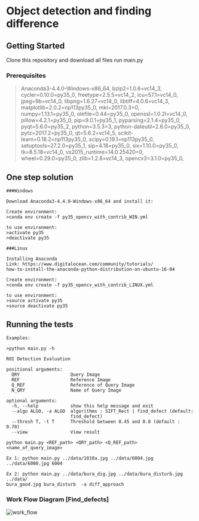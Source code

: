 # Object detection and finding difference


## Getting Started  
  
Clone this repository and download all files
run main.py

### Prerequisites

>Anaconda3-4.4.0-Windows-x86_64,
>bzip2=1.0.6=vc14_3,
>cycler=0.10.0=py35_0,
>freetype=2.5.5=vc14_2,
>icu=57.1=vc14_0,
>jpeg=9b=vc14_0,
>libpng=1.6.27=vc14_0,
>libtiff=4.0.6=vc14_3,
>matplotlib=2.0.2=np113py35_0,
>mkl=2017.0.3=0,
>numpy=1.13.1=py35_0,
>olefile=0.44=py35_0,
>openssl=1.0.2l=vc14_0,
>pillow=4.2.1=py35_0,
>pip=9.0.1=py35_1,
>pyparsing=2.1.4=py35_0,
>pyqt=5.6.0=py35_2,
>python=3.5.3=3,
>python-dateutil=2.6.0=py35_0,
>pytz=2017.2=py35_0,
>qt=5.6.2=vc14_5,
>scikit-learn=0.18.2=np113py35_0,
>scipy=0.19.1=np113py35_0,
>setuptools=27.2.0=py35_1,
>sip=4.18=py35_0,
>six=1.10.0=py35_0,
>tk=8.5.18=vc14_0,
>vs2015_runtime=14.0.25420=0,
>wheel=0.29.0=py35_0,
>zlib=1.2.8=vc14_3,
>opencv3=3.1.0=py35_0,

## One step solution
```
###Windows

Download Anaconda3-4.4.0-Windows-x86_64 and install it:

Create environment:
>conda env create -f py35_opencv_with_contrib_WIN.yml

to use environment:
>activate py35
>deactivate py35

###Linux 

Installing Anaconda
Link: https://www.digitalocean.com/community/tutorials/
how-to-install-the-anaconda-python-distribution-on-ubuntu-16-04

Create environment:
>conda env create -f py35_opencv_with_contrib_LINUX.yml

to use environment:
>source activate py35
>source deactivate py35

```

## Running the tests

```
Examples:  

>python main.py -h  

ROI Detection Evaluation

positional arguments:
  QRY                   Query Image
  REF                   Reference Image
  Q_REF                 Reference of Query Image
  N_QRY                 Name of Query Image

optional arguments:
  -h, --help            show this help message and exit
  --algo ALGO, -a ALGO  algorithms : SIFT_Rect | find_defect (default:
                        find_defect)
  --thresh T, -t T      Threshold between 0.45 and 0.8 (default : 0.70)
  --view                View result
```

```
python main.py <REF_path> <QRY_path> <Q_REF_path> <name_of_query_image>

Ex 1: python main.py ../data/1010a.jpg ../data/6004.jpg ../data/6000.jpg 6004

Ex 2: python main.py ../data/bura_dig.jpg ../data/bura_disturb.jpg ../data/
bura_good.jpg bura_disturb  -a diff_approach

```

<h3>Work Flow Diagram [Find_defects]</h3>
<img src="https://gitlab.com/burando-research/flexcap/raw/master/documentation/flow_of_algo.jpg" alt="work_flow">



